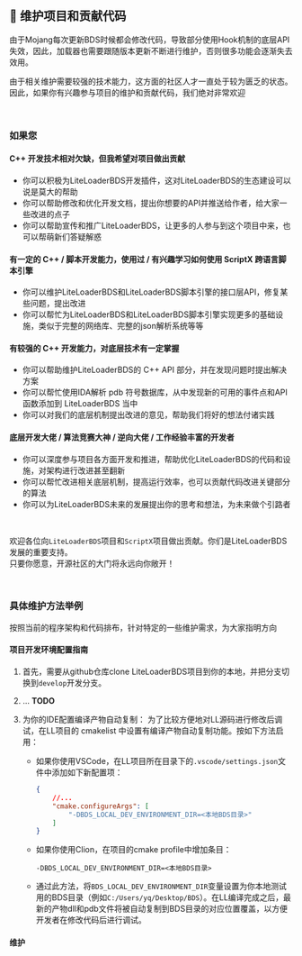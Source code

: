 ## 🎯 维护项目和贡献代码

由于Mojang每次更新BDS时候都会修改代码，导致部分使用Hook机制的底层API失效，因此，加载器也需要跟随版本更新不断进行维护，否则很多功能会逐渐失去效用。

由于相关维护需要较强的技术能力，这方面的社区人才一直处于较为匮乏的状态。  
因此，如果你有兴趣参与项目的维护和贡献代码，我们绝对非常欢迎

<br>

### 如果您

#### C++ 开发技术相对欠缺，但我希望对项目做出贡献

- 你可以积极为LiteLoaderBDS开发插件，这对LiteLoaderBDS的生态建设可以说是莫大的帮助
- 你可以帮助修改和优化开发文档，提出你想要的API并推送给作者，给大家一些改进的点子
- 你可以帮助宣传和推广LiteLoaderBDS，让更多的人参与到这个项目中来，也可以帮萌新们答疑解惑

#### 有一定的 C++ / 脚本开发能力，使用过 / 有兴趣学习如何使用 ScriptX 跨语言脚本引擎

- 你可以维护LiteLoaderBDS和LiteLoaderBDS脚本引擎的接口层API，修复某些问题，提出改进
- 你可以帮忙为LiteLoaderBDS和LiteLoaderBDS脚本引擎实现更多的基础设施，类似于完整的网络库、完整的json解析系统等等

#### 有较强的 C++ 开发能力，对底层技术有一定掌握

- 你可以帮助维护LiteLoaderBDS的 C++ API 部分，并在发现问题时提出解决方案
- 你可以帮忙使用IDA解析 pdb 符号数据库，从中发现新的可用的事件点和API函数添加到 LiteLoaderBDS 当中
- 你可以对我们的底层机制提出改进的意见，帮助我们将好的想法付诸实践

#### 底层开发大佬 / 算法竞赛大神 / 逆向大佬 / 工作经验丰富的开发者

- 你可以深度参与项目各方面开发和推进，帮助优化LiteLoaderBDS的代码和设施，对架构进行改进甚至翻新
- 你可以帮忙改进相关底层机制，提高运行效率，也可以贡献代码改进关键部分的算法
- 你可以为LiteLoaderBDS未来的发展提出你的思考和想法，为未来做个引路者

<br>

欢迎各位向`LiteLoaderBDS`项目和`ScriptX`项目做出贡献。你们是LiteLoaderBDS发展的重要支持。  
只要你愿意，开源社区的大门将永远向你敞开！

<br>

### 具体维护方法举例

按照当前的程序架构和代码排布，针对特定的一些维护需求，为大家指明方向

#### 项目开发环境配置指南

1. 首先，需要从github仓库clone LiteLoaderBDS项目到你的本地，并把分支切换到`develop`开发分支。

2. ... **TODO**

3. 为你的IDE配置编译产物自动复制：
    为了比较方便地对LL源码进行修改后调试，在LL项目的 cmakelist 中设置有编译产物自动复制功能。按如下方法启用：
    
      - 如果你使用VSCode，在LL项目所在目录下的`.vscode/settings.json`文件中添加如下新配置项：
    
        ```json
        {
            //...
            "cmake.configureArgs": [
        		"-DBDS_LOCAL_DEV_ENVIRONMENT_DIR=<本地BDS目录>"
        	]
        }
        ```
    
    
      - 如果你使用Clion，在项目的cmake profile中增加条目：
    
        ```
        -DBDS_LOCAL_DEV_ENVIRONMENT_DIR=<本地BDS目录>
        ```
    
    
      - 通过此方法，将`BDS_LOCAL_DEV_ENVIRONMENT_DIR`变量设置为你本地测试用的BDS目录（例如`C:/Users/yq/Desktop/BDS`）。在LL编译完成之后，最新的产物dll和pdb文件将被自动复制到BDS目录的对应位置覆盖，以方便开发者在修改代码后进行调试。
    

#### 维护
<!--
TODO
-->
<br>
